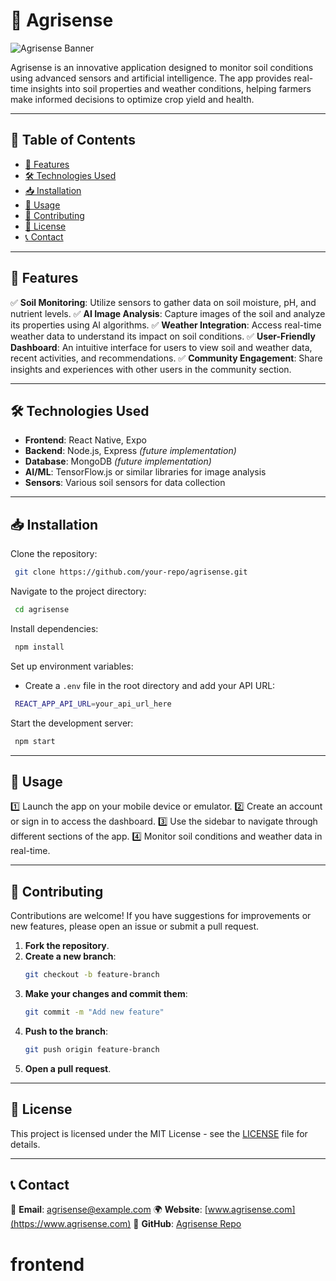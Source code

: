 # 🌱 Agrisense

![Agrisense Banner](https://example.com/banner.png)

Agrisense is an innovative application designed to monitor soil conditions using advanced sensors and artificial intelligence. The app provides real-time insights into soil properties and weather conditions, helping farmers make informed decisions to optimize crop yield and health.

---

## 📌 Table of Contents

- [🚀 Features](#-features)
- [🛠 Technologies Used](#-technologies-used)
- [📥 Installation](#-installation)
- [📌 Usage](#-usage)
- [🤝 Contributing](#-contributing)
- [📜 License](#-license)
- [📞 Contact](#-contact)

---

## 🚀 Features

✅ **Soil Monitoring**: Utilize sensors to gather data on soil moisture, pH, and nutrient levels.
✅ **AI Image Analysis**: Capture images of the soil and analyze its properties using AI algorithms.
✅ **Weather Integration**: Access real-time weather data to understand its impact on soil conditions.
✅ **User-Friendly Dashboard**: An intuitive interface for users to view soil and weather data, recent activities, and recommendations.
✅ **Community Engagement**: Share insights and experiences with other users in the community section.

---

## 🛠 Technologies Used

- **Frontend**: React Native, Expo
- **Backend**: Node.js, Express *(future implementation)*
- **Database**: MongoDB *(future implementation)*
- **AI/ML**: TensorFlow.js or similar libraries for image analysis
- **Sensors**: Various soil sensors for data collection

---

## 📥 Installation

Clone the repository:
```sh
 git clone https://github.com/your-repo/agrisense.git
```

Navigate to the project directory:
```sh
 cd agrisense
```

Install dependencies:
```sh
 npm install
```

Set up environment variables:
- Create a `.env` file in the root directory and add your API URL:
```sh
 REACT_APP_API_URL=your_api_url_here
```

Start the development server:
```sh
 npm start
```

---

## 📌 Usage

1️⃣ Launch the app on your mobile device or emulator.
2️⃣ Create an account or sign in to access the dashboard.
3️⃣ Use the sidebar to navigate through different sections of the app.
4️⃣ Monitor soil conditions and weather data in real-time.

---

## 🤝 Contributing

Contributions are welcome! If you have suggestions for improvements or new features, please open an issue or submit a pull request.

1. **Fork the repository**.
2. **Create a new branch**:
   ```sh
   git checkout -b feature-branch
   ```
3. **Make your changes and commit them**:
   ```sh
   git commit -m "Add new feature"
   ```
4. **Push to the branch**:
   ```sh
   git push origin feature-branch
   ```
5. **Open a pull request**.

---

## 📜 License

This project is licensed under the MIT License - see the [LICENSE](LICENSE) file for details.

---

## 📞 Contact

📧 **Email**: agrisense@example.com
🌍 **Website**: [www.agrisense.com](https://www.agrisense.com)
🐙 **GitHub**: [Agrisense Repo](https://github.com/your-repo/agrisense)

# frontend

